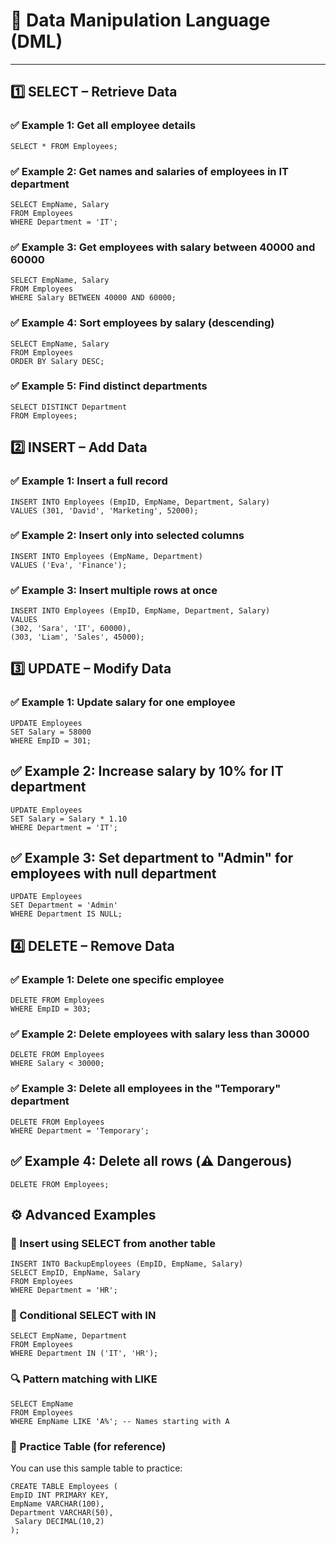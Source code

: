 # 🔵 Data Manipulation Language (DML) 

---

## 1️⃣ SELECT – Retrieve Data

### ✅ Example 1: Get all employee details
    
    SELECT * FROM Employees;

### ✅ Example 2: Get names and salaries of employees in IT department

    SELECT EmpName, Salary
    FROM Employees
    WHERE Department = 'IT';

### ✅ Example 3: Get employees with salary between 40000 and 60000

    SELECT EmpName, Salary
    FROM Employees
    WHERE Salary BETWEEN 40000 AND 60000;

### ✅ Example 4: Sort employees by salary (descending)

    SELECT EmpName, Salary
    FROM Employees
    ORDER BY Salary DESC;
### ✅ Example 5: Find distinct departments

    SELECT DISTINCT Department
    FROM Employees;

## 2️⃣ INSERT – Add Data

### ✅ Example 1: Insert a full record

    INSERT INTO Employees (EmpID, EmpName, Department, Salary)
    VALUES (301, 'David', 'Marketing', 52000);

### ✅ Example 2: Insert only into selected columns

    INSERT INTO Employees (EmpName, Department)
    VALUES ('Eva', 'Finance');

### ✅ Example 3: Insert multiple rows at once

    INSERT INTO Employees (EmpID, EmpName, Department, Salary)
    VALUES 
    (302, 'Sara', 'IT', 60000),
    (303, 'Liam', 'Sales', 45000);

## 3️⃣ UPDATE – Modify Data

### ✅ Example 1: Update salary for one employee

    UPDATE Employees
    SET Salary = 58000
    WHERE EmpID = 301;

## ✅ Example 2: Increase salary by 10% for IT department

    UPDATE Employees
    SET Salary = Salary * 1.10
    WHERE Department = 'IT';

## ✅ Example 3: Set department to "Admin" for employees with null department

    UPDATE Employees
    SET Department = 'Admin'
    WHERE Department IS NULL;

## 4️⃣ DELETE – Remove Data

### ✅ Example 1: Delete one specific employee

    DELETE FROM Employees
    WHERE EmpID = 303;

### ✅ Example 2: Delete employees with salary less than 30000

    DELETE FROM Employees
    WHERE Salary < 30000;

### ✅ Example 3: Delete all employees in the "Temporary" department

    DELETE FROM Employees
    WHERE Department = 'Temporary';

## ✅ Example 4: Delete all rows (⚠️ Dangerous)

    DELETE FROM Employees;

## ⚙️ Advanced Examples

### 🔄 Insert using SELECT from another table

    INSERT INTO BackupEmployees (EmpID, EmpName, Salary)
    SELECT EmpID, EmpName, Salary
    FROM Employees
    WHERE Department = 'HR';

### 🧾 Conditional SELECT with IN

    SELECT EmpName, Department
    FROM Employees
    WHERE Department IN ('IT', 'HR');

### 🔍 Pattern matching with LIKE

    SELECT EmpName
    FROM Employees
    WHERE EmpName LIKE 'A%'; -- Names starting with A

### 📌 Practice Table (for reference)

You can use this sample table to practice:

    CREATE TABLE Employees (
    EmpID INT PRIMARY KEY,
    EmpName VARCHAR(100),
    Department VARCHAR(50),
     Salary DECIMAL(10,2)
    );
